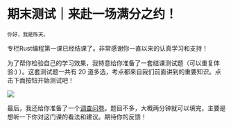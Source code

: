 # 期末测试｜来赴一场满分之约！
    
    你好，我是陈天。

专栏Rust编程第一课已经结课了。非常感谢你一直以来的认真学习和支持！

为了帮你检验自己的学习效果，我特意给你准备了一套结课测试题（可以重复体验:) ）。这套测试题一共有 20 道多选，考点都来自我们前面讲到的重要知识。点击下面按钮开始测试吧！

[![](https://static001.geekbang.org/resource/image/28/a4/28d1be62669b4f3cc01c36466bf811a4.png?wh=1142*201)](http://time.geekbang.org/quiz/intro?act_id=1278&exam_id=3380)

最后，我还给你准备了一个[调查问卷](https://jinshuju.net/f/FGbsD3)。题目不多，大概两分钟就可以填完，主要是想听一下你对这门课的看法和建议。期待你的反馈！
    